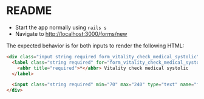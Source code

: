 # README

* Start the app normally using `rails s`
* Navigate to [http://localhost:3000/forms/new]()

The expected behavior is for both inputs to render the following HTML:

```html
<div class="input string required form_vitality_check_medical_systolic">
  <label class="string required" for="form_vitality_check_medical_systolic">
    <abbr title="required">*</abbr> Vitality check medical systolic
  </label>

  <input class="string required" min="70" max="240" type="text" name="form[vitality_check_medical_systolic]" id="form_vitality_check_medical_systolic">
</div>
```
